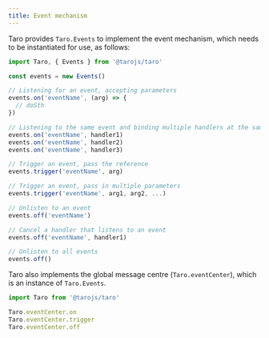 ```yaml
---
title: Event mechanism
---
```


Taro provides `Taro.Events` to implement the event mechanism, which needs to be instantiated for use, as follows:

```jsx
import Taro, { Events } from '@tarojs/taro'

const events = new Events()

// Listening for an event, accepting parameters
events.on('eventName', (arg) => {
  // doSth
})

// Listening to the same event and binding multiple handlers at the same time
events.on('eventName', handler1)
events.on('eventName', handler2)
events.on('eventName', handler3)

// Trigger an event, pass the reference
events.trigger('eventName', arg)

// Trigger an event, pass in multiple parameters
events.trigger('eventName', arg1, arg2, ...)

// Unlisten to an event
events.off('eventName')

// Cancel a handler that listens to an event
events.off('eventName', handler1)

// Unlisten to all events
events.off()
```
Taro also implements the global message centre (`Taro.eventCenter`), which is an instance of `Taro.Events`.

```jsx
import Taro from '@tarojs/taro'

Taro.eventCenter.on
Taro.eventCenter.trigger
Taro.eventCenter.off
```

